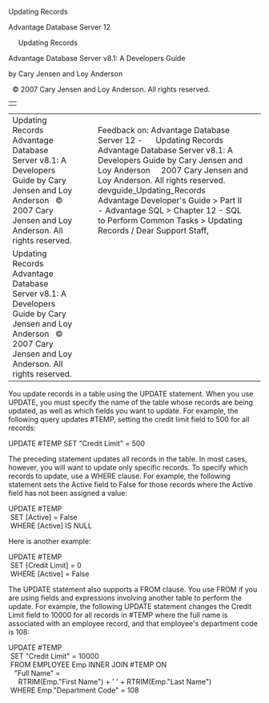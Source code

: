 Updating Records




Advantage Database Server 12  

     Updating Records

Advantage Database Server v8.1: A Developers Guide

by Cary Jensen and Loy Anderson

  © 2007 Cary Jensen and Loy Anderson. All rights reserved.

|  |
| --- |
|  |

|  |  |  |  |  |
| --- | --- | --- | --- | --- |
| Updating Records  Advantage Database Server v8.1: A Developers Guide  by Cary Jensen and Loy Anderson    © 2007 Cary Jensen and Loy Anderson. All rights reserved. |  |  | Feedback on: Advantage Database Server 12 -      Updating Records Advantage Database Server v8.1: A Developers Guide by Cary Jensen and Loy Anderson     2007 Cary Jensen and Loy Anderson. All rights reserved. devguide\_Updating\_Records Advantage Developer's Guide > Part II - Advantage SQL > Chapter 12 - SQL to Perform Common Tasks > Updating Records / Dear Support Staff, |  |
| Updating Records  Advantage Database Server v8.1: A Developers Guide  by Cary Jensen and Loy Anderson    © 2007 Cary Jensen and Loy Anderson. All rights reserved. |  |  |  |  |

You update records in a table using the UPDATE statement. When you use UPDATE, you must specify the name of the table whose records are being updated, as well as which fields you want to update. For example, the following query updates #TEMP, setting the credit limit field to 500 for all records:

UPDATE #TEMP SET "Credit Limit" = 500

The preceding statement updates all records in the table. In most cases, however, you will want to update only specific records. To specify which records to update, use a WHERE clause. For example, the following statement sets the Active field to False for those records where the Active field has not been assigned a value:

UPDATE #TEMP   
  SET [Active] = False  
  WHERE [Active] IS NULL

Here is another example:

UPDATE #TEMP   
  SET [Credit Limit] = 0  
  WHERE [Active] = False

The UPDATE statement also supports a FROM clause. You use FROM if you are using fields and expressions involving another table to perform the update. For example, the following UPDATE statement changes the Credit Limit field to 10000 for all records in #TEMP where the full name is associated with an employee record, and that employee's department code is 108:

UPDATE #TEMP   
  SET "Credit Limit" = 10000  
  FROM EMPLOYEE Emp INNER JOIN #TEMP ON  
    "Full Name" =   
      RTRIM(Emp."First Name") + ' ' + RTRIM(Emp."Last Name")  
  WHERE Emp."Department Code" = 108